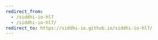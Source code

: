```yaml
---
redirect_from:
  - /siddhi-io-hl7
  - /siddhi-io-hl7/
redirect_to: https://siddhi-io.github.io/siddhi-io-hl7/
---
```

